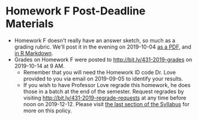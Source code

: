 # Homework F Post-Deadline Materials

- Homework F doesn't really have an answer sketch, so much as a grading rubric. We'll post it in the evening on 2019-10-04 [as a PDF](https://github.com/THOMASELOVE/2019-431/blob/master/HOMEWORK/F/sketch_F.pdf), and [in R Markdown](https://github.com/THOMASELOVE/2019-431/blob/master/HOMEWORK/F/sketch_F.Rmd).
- Grades on Homework F were posted to http://bit.ly/431-2019-grades on 2019-10-14 at 9 AM.
    - Remember that you will need the Homework ID code Dr. Love provided to you via email on 2019-09-05 to identify your results.
    - If you wish to have Professor Love regrade this homework, he does those in a batch at the end of the semester. Request regrades by visiting http://bit.ly/431-2019-regrade-requests at any time before noon on 2019-12-12. Please visit [the last section of the Syllabus](https://thomaselove.github.io/2019-431-syllabus/general-course-policies.html#grade-appeal-policy---request-a-review-in-december) for more on this policy.

